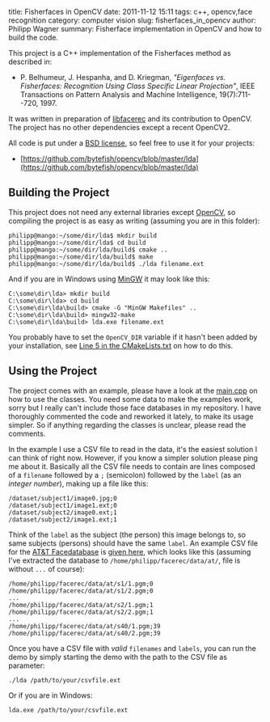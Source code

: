 title: Fisherfaces in OpenCV
date: 2011-11-12 15:11
tags: c++, opencv,face recognition
category: computer vision
slug: fisherfaces_in_opencv
author: Philipp Wagner
summary: Fisherface implementation in OpenCV and how to build the code.

This project is a C++ implementation of the Fisherfaces method as described in: 

* P. Belhumeur, J. Hespanha, and D. Kriegman, *"Eigenfaces vs. Fisherfaces: Recognition Using Class Specific Linear Projection"*, IEEE Transactions on Pattern Analysis and Machine Intelligence, 19(7):711--720, 1997.

It was written in preparation of [libfacerec](https://github.com/bytefish/libfacerec) and its contribution to OpenCV. The project has no other dependencies except a recent OpenCV2. 

All code is put under a [BSD license](http://www.opensource.org/licenses/bsd-license), so feel free to use it for your projects:

* [https://github.com/bytefish/opencv/blob/master/lda](https://github.com/bytefish/opencv/blob/master/lda)

## Building the Project ##

This project does not need any external libraries except [OpenCV](http://opencv.willowgarage.com), so compiling the project is as easy as writing (assuming you are in this folder):

```
philipp@mango:~/some/dir/lda$ mkdir build
philipp@mango:~/some/dir/lda$ cd build
philipp@mango:~/some/dir/lda/build$ cmake ..
philipp@mango:~/some/dir/lda/build$ make
philipp@mango:~/some/dir/lda/build$ ./lda filename.ext
```

And if you are in Windows using [MinGW](http://www.mingw.org) it may look like this:

```
C:\some\dir\lda> mkdir build
C:\some\dir\lda> cd build
C:\some\dir\lda\build> cmake -G "MinGW Makefiles" ..
C:\some\dir\lda\build> mingw32-make
C:\some\dir\lda\build> lda.exe filename.ext
```

You probably have to set the ``OpenCV_DIR`` variable if it hasn't been added by your installation, see [Line 5 in the CMakeLists.txt](https://github.com/bytefish/opencv/blob/master/lda/CMakeLists.txt#L5) on how to do this. 

## Using the Project ##

The project comes with an example, please have a look at the [main.cpp](https://github.com/bytefish/opencv/blob/master/lda/src/main.cpp) on how to use the classes. You need some data to make the examples work, sorry but I really can't include those face databases in my repository. I have thoroughly commented the code and reworked it lately, to make its usage simpler. So if anything regarding the classes is unclear, please read the comments.

In the example I use a CSV file to read in the data, it's the easiest solution I can think of right now. However, if you know a simpler solution please ping me about it. Basically all the CSV file needs to contain are lines composed of a ``filename`` followed by a ``;`` (semicolon) followed by the ``label`` (as an *integer number*), making up a file like this: 

```
/dataset/subject1/image0.jpg;0
/dataset/subject1/image1.ext;0
/dataset/subject2/image0.ext;1
/dataset/subject2/image1.ext;1
```

Think of the ``label`` as the subject (the person) this image belongs to, so same subjects (persons) should have the same ``label``. An example CSV file for the [AT&T Facedatabase](http://www.cl.cam.ac.uk/research/dtg/attarchive/facedatabase.html) is [given here](https://github.com/bytefish/opencv/blob/master/eigenfaces/at.txt), which looks like this (assuming I've extracted the database to ``/home/philipp/facerec/data/at/``, file is without ``...`` of course):

```
/home/philipp/facerec/data/at/s1/1.pgm;0
/home/philipp/facerec/data/at/s1/2.pgm;0
...
/home/philipp/facerec/data/at/s2/1.pgm;1
/home/philipp/facerec/data/at/s2/2.pgm;1
...
/home/philipp/facerec/data/at/s40/1.pgm;39
/home/philipp/facerec/data/at/s40/2.pgm;39
```

Once you have a CSV file with *valid* ``filenames`` and ``labels``, you can run the demo by simply starting the demo with the path to the CSV file as parameter:

```
./lda /path/to/your/csvfile.ext
```

Or if you are in Windows:

```
lda.exe /path/to/your/csvfile.ext
```
